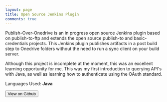 ```yaml
---
layout: page
title: Open Source Jenkins Plugin
comments: true
---
```


Publish-Over-Onedrive is an in progress open source Jenkins plugin based on publish-to-ftp and extends the open source publish-to and basic-credentials projects. 
This Jenkins plugin publishes artifacts in a post build step to Onedrive folders without the need to run a sync client on your build server.

Although this project is incomplete at the moment, this was an excellent learning opportunity for me. This was my first introduction to querying API's with Java, as well as learning how to authenticate using the OAuth standard.

Languages Used: **Java**

<input  align type="button" class="btn btn-primary" value="View on Github" onclick="location.href = 'https://github.com/bford21/publish-over-onedrive-plugin';">